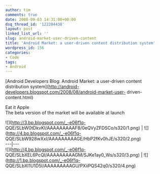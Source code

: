 ```yaml
---
author: tim
comments: true
date: 2008-09-03 14:31:00+00:00
dsq_thread_id: '122204438'
layout: post
linked_list_url: ''
slug: android-market-user-driven-content
title: 'Android Market: a user-driven content distribution system'
wordpress_id: 156
categories:
- Code
tags:
- Android
---
```


[Android Developers Blog: Android Market: a user-driven content distribution
system](http://android-developers.blogspot.com/2008/08/android-market-user-
driven-content.html)  
  
Eat it Apple  
The beta version of the market will be available at launch  
  
![](http://3.bp.blogspot.com/_-e06f1q-
QQE/SLbW0tDkvKI/AAAAAAAAAF8/0eQVyZFDSCo/s320/1.png) |
![](http://4.bp.blogspot.com/_-e06f1q-
QQE/SLbW928wXxI/AAAAAAAAAGE/HbP2fKv0hJE/s320/2.png)  
---|---  
![](http://4.bp.blogspot.com/_-e06f1q-
QQE/SLbXEL6PcQI/AAAAAAAAAGM/SJKe1ay0_Ws/s320/3.png) |
![](http://1.bp.blogspot.com/_-e06f1q-
QQE/SLbXI1U1D5I/AAAAAAAAAGU/PXiiPQS42q0/s320/4.png)

